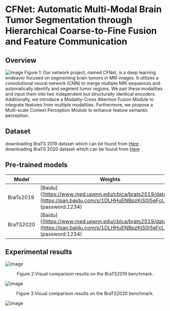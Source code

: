 # CFNet: Automatic Multi-Modal Brain Tumor Segmentation through Hierarchical Coarse-to-Fine Fusion and Feature Communication
## Overview
![image](https://github.com/CYlala/CFNet/assets/110222769/c6e01214-6da6-4959-aee2-8c5e1270037a)
Figure 1: Our network project, named CFNet, is a deep learning endeavor focused on segmenting brain tumors in MRI images. It utilizes a convolutional neural network (CNN) to merge multiple MRI sequences and automatically identify and segment tumor regions. We pair these modalities and input them into two independent but structurally identical encoders. Additionally, we introduce a Modality-Cross Attention Fusion Module to integrate features from multiple modalities. Furthermore, we propose a Multi-scale Context Perception Module to enhance feature semantic perception.
## Dataset
downloading BraTS 2019 dataset which can be found from [Here](https://www.med.upenn.edu/cbica/brats2019/data.html "https://www.med.upenn.edu/cbica/brats2019/data.html") .
downloading BraTS 2020 dataset which can be found from [Here](https://www.med.upenn.edu/cbica/brats2020/data.html "https://www.med.upenn.edu/cbica/brats2020/data.html") .
## Pre-trained models
| Model | Weights | 
| --- | --- |
| BraTs2019 |[Baidu]([https://www.med.upenn.edu/cbica/brats2019/data.html](https://pan.baidu.com/s/1DLHHuENBpzKjS0l5eFcLRw ) (password:1234) |
| BraTS2020 | [Baidu]([https://www.med.upenn.edu/cbica/brats2019/data.html](https://pan.baidu.com/s/1DLHHuENBpzKjS0l5eFcLRw ) (password:1234) |
## Experimental results
![image](https://github.com/CYlala/CFNet/assets/110222769/a775b949-0138-495e-a2fe-8976a088d943)
<p align="center">  Figure 2:Visual comparison results on the BraTS2019 benchmark. </p>

![image](https://github.com/CYlala/CFNet/assets/110222769/3f5a96f2-f8d0-4aa8-8403-f8facd3d62d0)
<p align="center">  Figure 3:Visual comparison results on the BraTS2020 benchmark. </p>

![image](https://github.com/CYlala/CFNet/assets/110222769/f4bfeac2-3d38-4251-8809-bef356a21851)


